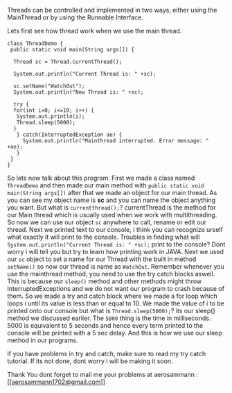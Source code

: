 Threads can be controlled and implemented in two ways, either using the MainThread or by using the Runnable Interface.

Lets first see how thread work when we use the main thread.

 ```
 class ThreadDemo {
  public static void main(String args[]) {
  
   Thread sc = Thread.currentThread(); 
   
   System.out.println("Current Thread is: " +sc);
   
   sc.setName("WatchOut");
   System.out.println("New Thread is: " +sc);
   
   try {
   for(int i=0; i<=10; i++) {
    System.out.println(i);
    Thread.sleep(5000);
   }
    } catch(InterruptedException ae) {
      System.out.println("Mainthread interrupted. Error message: " +ae);
    }
  }
} 
``` 

So lets now talk about this program. First we made a class named ``ThreadDemo`` and then made our main method with ``public static void main(String args[])`` after that we made an object for our main thread. As you can see my object name is __sc__ and you can name the object anything you want. But what is ``currentthread();``? currentThread is the method for our Main thread which is usually used when we work with multithreading. So now we can use our object ``sc`` anywhere to call, rename or edit our thread. Next we printed text to our console, i think you can recognize urself what exactly it will print to the console. Troubles in finding what will ``System.out.println("Current Thread is: " +sc);`` print to the console? Dont worry i will tell you but try to learn how printing work in JAVA. 
Next we used our ``sc`` object to set a name for our Thread with the built in method ``setName()`` so now our thread is name as ``WatchOut``. Remember whenever you use the mainthread method, you need to use the try catch blocks aswell. This is because our ``sleep()`` method and other methods might throw InterruptedExceptions and we do not want our program to crash because of them.
So we made a try and catch block where we made a for loop which loops i until its value is less than or equal to 10. We made the value of i to be printed onto our console but what is ``Thread.sleep(5000);``?  its our sleep() method we discussed earlier. The ``5000`` thing is the time in milliseconds. 5000 is equivalent to 5 seconds and hence every term printed to the console will be printed with a 5 sec delay. And this is how we use our sleep method in our programs.

If you have problems in try and catch, make sure to read my try catch tutorial. If its not done, dont worry i will be making it soon. 


Thank You dont forget to mail me your problems at aerosammann : [[aerosammann1702@gmail.com]]
